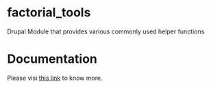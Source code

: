 # factorial_tools
Drupal Module that provides various commonly used helper functions

# Documentation

Please visi [this link](https://factorial-io.github.io/factorial_tools/) to know more.
